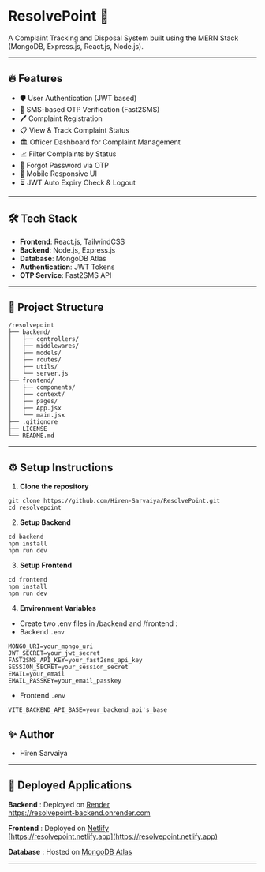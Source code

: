 # ResolvePoint 🚀

A Complaint Tracking and Disposal System built using the MERN Stack (MongoDB, Express.js, React.js, Node.js).

---

## 🔥 Features

- 🛡️ User Authentication (JWT based)
- 📨 SMS-based OTP Verification (Fast2SMS)
- 🖊️ Complaint Registration
- 📋 View & Track Complaint Status
- 🏛️ Officer Dashboard for Complaint Management
- 📈 Filter Complaints by Status
- 🔑 Forgot Password via OTP
- 📱 Mobile Responsive UI
- ⏳ JWT Auto Expiry Check & Logout

---

## 🛠️ Tech Stack

- **Frontend**: React.js, TailwindCSS
- **Backend**: Node.js, Express.js
- **Database**: MongoDB Atlas
- **Authentication**: JWT Tokens
- **OTP Service**: Fast2SMS API

---

## 📂 Project Structure

```plaintext
/resolvepoint
├── backend/
│   ├── controllers/
│   ├── middlewares/
│   ├── models/
│   ├── routes/
│   ├── utils/
│   └── server.js
├── frontend/
│   ├── components/
│   ├── context/
│   ├── pages/
│   ├── App.jsx
│   └── main.jsx
├── .gitignore
├── LICENSE
└── README.md
```

---

## ⚙️ Setup Instructions

1. **Clone the repository**
```
git clone https://github.com/Hiren-Sarvaiya/ResolvePoint.git
cd resolvepoint
```

2. **Setup Backend**
```
cd backend
npm install
npm run dev
```

3. **Setup Frontend**
```
cd frontend
npm install
npm run dev
```

4. **Environment Variables**
- Create two .env files in /backend and /frontend :
- Backend ```.env```
```
MONGO_URI=your_mongo_uri
JWT_SECRET=your_jwt_secret
FAST2SMS_API_KEY=your_fast2sms_api_key
SESSION_SECRET=your_session_secret
EMAIL=your_email
EMAIL_PASSKEY=your_email_passkey
```

- Frontend ```.env```
```
VITE_BACKEND_API_BASE=your_backend_api's_base
```

## ✨ Author

- Hiren Sarvaiya

---

## 🚀 Deployed Applications

**Backend** : Deployed on [Render](https://render.com)  
  https://resolvepoint-backend.onrender.com

**Frontend** : Deployed on [Netlify](https://netlify.com)  
  [https://resolvepoint.netlify.app](https://resolvepoint.netlify.app)

**Database** : Hosted on [MongoDB Atlas](https://www.mongodb.com/cloud/atlas)

---